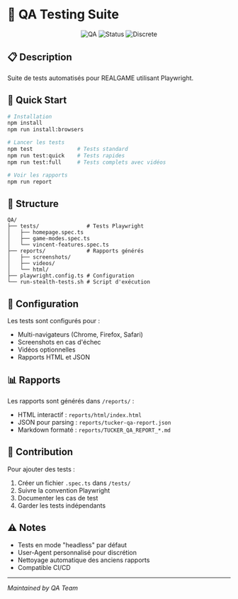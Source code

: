 # 📁 QA Testing Suite

<div align="center">

![QA](https://img.shields.io/badge/QA-Testing-blue?style=flat-square)
![Status](https://img.shields.io/badge/Status-Active-green?style=flat-square)
![Discrete](https://img.shields.io/badge/Mode-Discrete-black?style=flat-square)

</div>

## 📋 Description

Suite de tests automatisés pour REALGAME utilisant Playwright.

## 🚀 Quick Start

```bash
# Installation
npm install
npm run install:browsers

# Lancer les tests
npm test              # Tests standard
npm run test:quick    # Tests rapides
npm run test:full     # Tests complets avec vidéos

# Voir les rapports
npm run report
```

## 📂 Structure

```
QA/
├── tests/               # Tests Playwright
│   ├── homepage.spec.ts
│   ├── game-modes.spec.ts
│   └── vincent-features.spec.ts
├── reports/             # Rapports générés
│   ├── screenshots/
│   ├── videos/
│   └── html/
├── playwright.config.ts # Configuration
└── run-stealth-tests.sh # Script d'exécution
```

## 🔧 Configuration

Les tests sont configurés pour :
- Multi-navigateurs (Chrome, Firefox, Safari)
- Screenshots en cas d'échec
- Vidéos optionnelles
- Rapports HTML et JSON

## 📊 Rapports

Les rapports sont générés dans `/reports/` :
- HTML interactif : `reports/html/index.html`
- JSON pour parsing : `reports/tucker-qa-report.json`
- Markdown formaté : `reports/TUCKER_QA_REPORT_*.md`

## 🤝 Contribution

Pour ajouter des tests :
1. Créer un fichier `.spec.ts` dans `/tests/`
2. Suivre la convention Playwright
3. Documenter les cas de test
4. Garder les tests indépendants

## ⚠️ Notes

- Tests en mode "headless" par défaut
- User-Agent personnalisé pour discrétion
- Nettoyage automatique des anciens rapports
- Compatible CI/CD

---

*Maintained by QA Team*